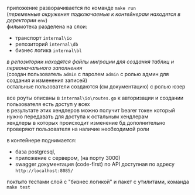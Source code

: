 приложение разворачивается по команде `make run` \
(*переменные окружения подключаемые к контейнерам находятся в деректории* `env`)\
фильмотека разделена на слои:
- транспорт `internal\io`
- репозиторий `internal\db`
- бизнес логика `internal\bl`

_в репозитории находятся файлы миграции для создания таблиц и первоначального заполнения_\
(создан пользователь `admin` с паролем `admin` с ролью админ для создания и изменения записей)\
остальные пользователи создаются (см документацию) с ролью юзер

все роуты описаны в `internal\io\routes.go` к авторизации и создании пользователя есть доступ у всех\
в результате этих хендлеров можно получит bearer токен который нужно передавать для доступа к остальным хендлерам\
хендлеры в которых происходит изменение бд дополнительно проверяют пользователя на наличие необходимой роли

в контейнере поднимается:
- база postgresql,
- приложение с сервером, (на порту 3000)
- swagger документация (code-first) по API доступная по адресу `http://localhost:8085/`

поктыто тестами слой с "бизнес логикой" и пакет с утилитами, команда `make test`